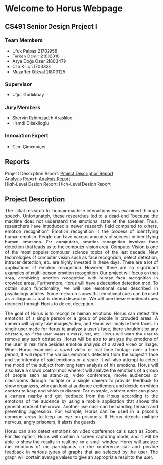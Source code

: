 # Welcome to Horus Webpage 

## CS491 Senior Design Project I

### Team Members

* Ufuk Palpas 21702958 <br/>
* Furkan Demir 21802818 <br/>
* Asya Doğa Özer 21803479 <br/>
* Can Kılıç 21703333 <br/>
* Muzaffer Köksal 21803125 <br/>

### Supervisor
* Uğur Güdükbay

### Jury Members
* Shervin Rahimzadeh Arashloo
* Hamdi Dibeklioglu

### Innovation Expert
* Cem Çimenbiçer

## Reports
Project Description Report: [Project Description Report](https://github.com/ufukpalpas/Horus/blob/22817db71f824b13291e059650f38b253c3b2108/Project%20Reports/CS-491_Horus_Project_Description_Report.pdf)
<br/>Analysis Report: [Analysis Report](https://github.com/ufukpalpas/Horus/blob/896618ddd8bb396a704d73522877224c3983df08/Project%20Reports/CS491_Analysis_Report.pdf)
<br/>High-Level Design Report: [High-Level Design Report](https://github.com/ufukpalpas/Horus/blob/bea5e70b871b78ce9bb694a3c0b9fae6edb53373/Project%20Reports/CS491_High_Level_Design_Report.pdf)

## Project Description

<p style="text-align:justify;">   The initial research for human-machine interactions was examined through speech.
Unfortunately, these researches led to a dead-end "because the machine does not understand
the emotional state of the speaker. Thus, researchers have introduced a newer research field
compared to others, emotion recognition". Emotion recognition is the process of
identifying human emotion. People can have various amounts of success in identifying
human emotions. For computers, emotion recognition involves face detection that leads us to
the computer vision area. Computer Vision is one of the most popular computer science
topics of the last decade. New technologies of computer vision such as face recognition,
defect detection, intruder detection, etc. are highly invested in these days. There are a lot of
applications of emotion recognition. However, there are no significant examples of
multi-person emotion recognition. Our project will focus on that area, combining emotion
recognition with human face recognition in crowded areas.
Furthermore, Horus will have a deception detection mod. To obtain such
functionality, we will use emotional cues described in psychology articles. Some research
shows that emotional cues can be used as a diagnostic tool to detect deception. We will
use these emotional cues decoded through Horus to detect deception.</p>

<p style="text-align:justify;"> The goal of Horus is to recognize human emotions. Horus can detect the emotions of a single person or 
a group of people in crowded areas. A camera will rapidly take images/video, and Horus will analyze their faces. 
In single user mode for Horus to analyze a user's face, there shouldn't be any obstacle, so if the user wears a mask,
hat, etc. Horus will warn the user to remove any such obstacles. Horus will be able to analyze the emotions of the user in real
time besides emotion analysis of a saved video or image. When Horus examines a saved video or real time footage over a time period,
It will report the various emotions detected from the subject’s face and the intensity of said emotions on a scale. It will also
attempt to detect the mood of the subject from long term analysis of his emotions.
Horus will also have a crowd control mod where it will analyze the emotions of a
group of people such as stand-up, video conference, movie audiences or classrooms through multiple or a single camera to provide feedback to show
organizers, who can look at audience excitement and decide on which content to keep and which
to discard. For example, a street artist can place a camera
nearby and get feedback from the Horus according to the emotions of the audience by using a mobile application that shows the general mode of the crowd.
Another use case can be handling tension and preventing aggression. For example,
Horus can be used in a prison's common areas to keep an eye on prisoners. If Horus detects
multiple nervous, angry prisoners, it alerts the guards.</p>

<p style="text-align:justify;">   Horus can also detect emotions on video conference calls such as Zoom. For this option, Horus will contain a screen capturing mode, and it will be able to show the results in realtime on a small window. Horus will
analyze the emotions of the participants on the conference call and provide feedback in various types of graphs that are selected by the user. The graph will contain
average values to give an appropriate result to the user.<p>
